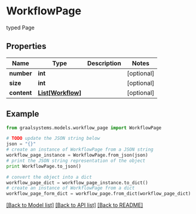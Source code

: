 # WorkflowPage

typed Page

## Properties

Name | Type | Description | Notes
------------ | ------------- | ------------- | -------------
**number** | **int** |  | [optional] 
**size** | **int** |  | [optional] 
**content** | [**List[Workflow]**](Workflow.md) |  | [optional] 

## Example

```python
from graalsystems.models.workflow_page import WorkflowPage

# TODO update the JSON string below
json = "{}"
# create an instance of WorkflowPage from a JSON string
workflow_page_instance = WorkflowPage.from_json(json)
# print the JSON string representation of the object
print WorkflowPage.to_json()

# convert the object into a dict
workflow_page_dict = workflow_page_instance.to_dict()
# create an instance of WorkflowPage from a dict
workflow_page_form_dict = workflow_page.from_dict(workflow_page_dict)
```
[[Back to Model list]](../README.md#documentation-for-models) [[Back to API list]](../README.md#documentation-for-api-endpoints) [[Back to README]](../README.md)


